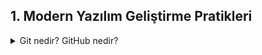 ## 1. Modern Yazılım Geliştirme Pratikleri

<details>
<summary>Git nedir? GitHub nedir?</summary>
    
* Git nedir? GitHub nedir?
* Temel Git komutları: init, clone, add, commit, push, pull, branch, merge
* Merge conflict nedir, nasıl çözülür?
* CI/CD nedir? Azure DevOps, GitHub Actions ile pipeline örnekleri

 </details>




   




